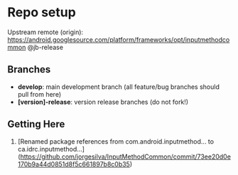 # Repo setup

Upstream remote (origin): https://android.googlesource.com/platform/frameworks/opt/inputmethodcommon @jb-release

## Branches

* **develop**: main development branch (all feature/bug branches should pull from here)
* **[version]-release**: version release branches (do not fork!)

## Getting Here

1. [Renamed package references from com.android.inputmethod... to ca.idrc.inputmethod...] (https://github.com/jorgesilva/InputMethodCommon/commit/73ee20d0e170b9a44d0851d8f5c661897b8c0b35)
